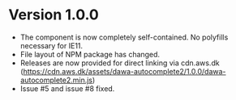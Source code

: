 # Version 1.0.0

 - The component is now completely self-contained. No polyfills necessary for IE11.
 - File layout of NPM package has changed.
 - Releases are now provided for direct linking via cdn.aws.dk (https://cdn.aws.dk/assets/dawa-autocomplete2/1.0.0/dawa-autocomplete2.min.js)
 - Issue #5 and issue #8 fixed.